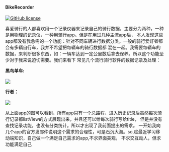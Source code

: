 #### BikeRecorder 
[![GitHub license](https://img.shields.io/github/license/mashape/apistatus.svg?style=plastic)]()

喜爱骑行的人都喜欢用一个记录仪器来记录自己的骑行数据，主要分为两种，一种是用物理的记录仪，一种用骑行app。但是在用过几种主流app后，
本人发现这些app都没有我急需的一个功能：针对不同车辆进行数据分类。一般的骑行爱好者都会有多辆自行车，我并不希望把每辆车的骑行数据都
混在一起。我需要每辆车的数据，来判断很多东西，如：一辆车达到一定公里数后拿去保养。所以这个功能至少对于我来说迫切需要。我们来看下
常见几个流行骑行软件的数据记录及处理：


<strong>黑鸟单车:</strong><br><br>
<img src="https://os.alipayobjects.com/rmsportal/BEnfpRJERoLZwgU.png" />

<strong>行者：</strong><br><br>
<img src="https://os.alipayobjects.com/rmsportal/BEnfpRJERoLZwgU.png" />

从上面app的图可以看到，所有app只有一个总路程，进入历史记录后虽然每次骑行记录都listView的方式展现出来，并且还可以给每次骑行写给title，
但是并没有查找记录功能，也没有分类统计。所以才出现了我前面提出的需求。
一开始我向几个app的官方发邮件说明这个需求的合理性，可是石沉大海。so,趁最近学习移动端知识，自己做一个满足自己需求的app,不求界面美观，
不求交互动人，但求功能满足自己
